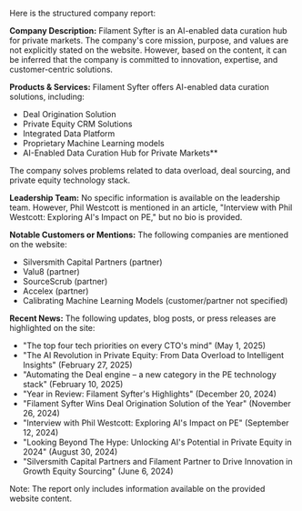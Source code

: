 Here is the structured company report:

**Company Description:**
Filament Syfter is an AI-enabled data curation hub for private markets. The company's core mission, purpose, and values are not explicitly stated on the website. However, based on the content, it can be inferred that the company is committed to innovation, expertise, and customer-centric solutions.

**Products & Services:**
Filament Syfter offers AI-enabled data curation solutions, including:

* Deal Origination Solution
* Private Equity CRM Solutions
* Integrated Data Platform
* Proprietary Machine Learning models
* AI-Enabled Data Curation Hub for Private Markets**

The company solves problems related to data overload, deal sourcing, and private equity technology stack.

**Leadership Team:**
No specific information is available on the leadership team. However, Phil Westcott is mentioned in an article, "Interview with Phil Westcott: Exploring AI's Impact on PE," but no bio is provided.

**Notable Customers or Mentions:**
The following companies are mentioned on the website:

* Silversmith Capital Partners (partner)
* Valu8 (partner)
* SourceScrub (partner)
* Accelex (partner)
* Calibrating Machine Learning Models (customer/partner not specified)

**Recent News:**
The following updates, blog posts, or press releases are highlighted on the site:

* "The top four tech priorities on every CTO's mind" (May 1, 2025)
* "The AI Revolution in Private Equity: From Data Overload to Intelligent Insights" (February 27, 2025)
* "Automating the Deal engine – a new category in the PE technology stack" (February 10, 2025)
* "Year in Review: Filament Syfter's Highlights" (December 20, 2024)
* "Filament Syfter Wins Deal Origination Solution of the Year" (November 26, 2024)
* "Interview with Phil Westcott: Exploring AI's Impact on PE" (September 12, 2024)
* "Looking Beyond The Hype: Unlocking AI's Potential in Private Equity in 2024" (August 30, 2024)
* "Silversmith Capital Partners and Filament Partner to Drive Innovation in Growth Equity Sourcing" (June 6, 2024)

Note: The report only includes information available on the provided website content.